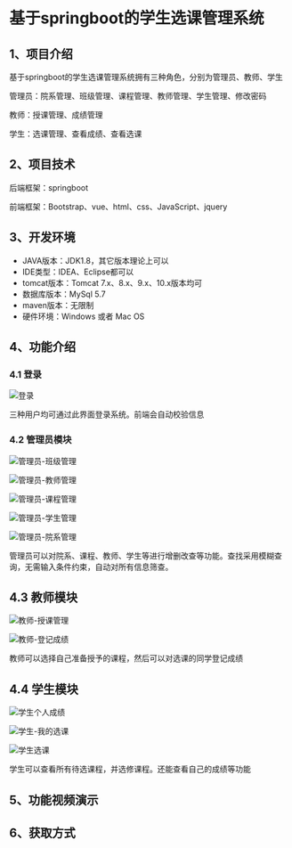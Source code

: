 # 基于springboot的学生选课管理系统

## 1、项目介绍

基于springboot的学生选课管理系统拥有三种角色，分别为管理员、教师、学生

管理员：院系管理、班级管理、课程管理、教师管理、学生管理、修改密码

教师：授课管理、成绩管理

学生：选课管理、查看成绩、查看选课


## 2、项目技术

后端框架：springboot

前端框架：Bootstrap、vue、html、css、JavaScript、jquery

## 3、开发环境

- JAVA版本：JDK1.8，其它版本理论上可以
- IDE类型：IDEA、Eclipse都可以
- tomcat版本：Tomcat 7.x、8.x、9.x、10.x版本均可
- 数据库版本：MySql 5.7
- maven版本：无限制
- 硬件环境：Windows 或者 Mac OS


## 4、功能介绍

### 4.1 登录

![登录](https://project-images-1256969109.cos.ap-chongqing.myqcloud.com/Typora-Images/202205272008864.jpg)

三种用户均可通过此界面登录系统。前端会自动校验信息

### 4.2 管理员模块

![管理员-班级管理](https://project-images-1256969109.cos.ap-chongqing.myqcloud.com/Typora-Images/202205272008935.jpg)

![管理员-教师管理](https://project-images-1256969109.cos.ap-chongqing.myqcloud.com/Typora-Images/202205272008102.jpg)

![管理员-课程管理](https://project-images-1256969109.cos.ap-chongqing.myqcloud.com/Typora-Images/202205272008959.jpg)

![管理员-学生管理](https://project-images-1256969109.cos.ap-chongqing.myqcloud.com/Typora-Images/202205272008797.jpg)

![管理员-院系管理](https://project-images-1256969109.cos.ap-chongqing.myqcloud.com/Typora-Images/202205272008925.jpg)

管理员可以对院系、课程、教师、学生等进行增删改查等功能。查找采用模糊查询，无需输入条件约束，自动对所有信息筛查。

## 4.3 教师模块

![教师-授课管理](https://project-images-1256969109.cos.ap-chongqing.myqcloud.com/Typora-Images/202205272010192.jpg)

![教师-登记成绩](https://project-images-1256969109.cos.ap-chongqing.myqcloud.com/Typora-Images/202205272010601.jpg)

教师可以选择自己准备授予的课程，然后可以对选课的同学登记成绩

## 4.4 学生模块

![学生个人成绩](https://project-images-1256969109.cos.ap-chongqing.myqcloud.com/Typora-Images/202205272011717.jpg)

![学生-我的选课](https://project-images-1256969109.cos.ap-chongqing.myqcloud.com/Typora-Images/202205272011178.jpg)

![学生选课](https://project-images-1256969109.cos.ap-chongqing.myqcloud.com/Typora-Images/202205272011158.jpg)

学生可以查看所有待选课程，并选修课程。还能查看自己的成绩等功能

## 5、功能视频演示



## 6、获取方式



